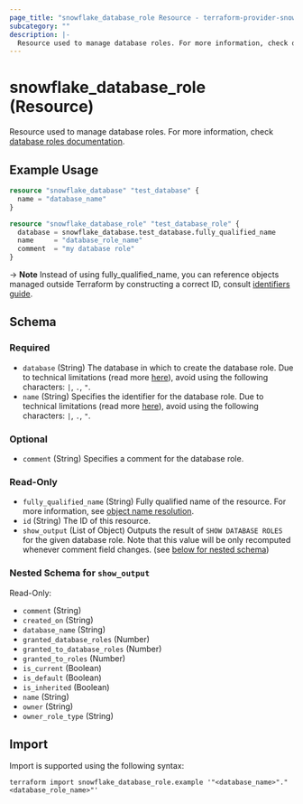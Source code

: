 ```yaml
---
page_title: "snowflake_database_role Resource - terraform-provider-snowflake"
subcategory: ""
description: |-
  Resource used to manage database roles. For more information, check database roles documentation https://docs.snowflake.com/en/sql-reference/sql/create-database-role.
---
```


# snowflake_database_role (Resource)

Resource used to manage database roles. For more information, check [database roles documentation](https://docs.snowflake.com/en/sql-reference/sql/create-database-role).

## Example Usage

```terraform
resource "snowflake_database" "test_database" {
  name = "database_name"
}

resource "snowflake_database_role" "test_database_role" {
  database = snowflake_database.test_database.fully_qualified_name
  name     = "database_role_name"
  comment  = "my database role"
}
```
-> **Note** Instead of using fully_qualified_name, you can reference objects managed outside Terraform by constructing a correct ID, consult [identifiers guide](../guides/identifiers_rework_design_decisions#new-computed-fully-qualified-name-field-in-resources).
<!-- TODO(SNOW-1634854): include an example showing both methods-->

<!-- schema generated by tfplugindocs -->
## Schema

### Required

- `database` (String) The database in which to create the database role. Due to technical limitations (read more [here](https://github.com/Snowflake-Labs/terraform-provider-snowflake/blob/main/docs/technical-documentation/identifiers_rework_design_decisions.md#known-limitations-and-identifier-recommendations)), avoid using the following characters: `|`, `.`, `"`.
- `name` (String) Specifies the identifier for the database role. Due to technical limitations (read more [here](https://github.com/Snowflake-Labs/terraform-provider-snowflake/blob/main/docs/technical-documentation/identifiers_rework_design_decisions.md#known-limitations-and-identifier-recommendations)), avoid using the following characters: `|`, `.`, `"`.

### Optional

- `comment` (String) Specifies a comment for the database role.

### Read-Only

- `fully_qualified_name` (String) Fully qualified name of the resource. For more information, see [object name resolution](https://docs.snowflake.com/en/sql-reference/name-resolution).
- `id` (String) The ID of this resource.
- `show_output` (List of Object) Outputs the result of `SHOW DATABASE ROLES` for the given database role. Note that this value will be only recomputed whenever comment field changes. (see [below for nested schema](#nestedatt--show_output))

<a id="nestedatt--show_output"></a>
### Nested Schema for `show_output`

Read-Only:

- `comment` (String)
- `created_on` (String)
- `database_name` (String)
- `granted_database_roles` (Number)
- `granted_to_database_roles` (Number)
- `granted_to_roles` (Number)
- `is_current` (Boolean)
- `is_default` (Boolean)
- `is_inherited` (Boolean)
- `name` (String)
- `owner` (String)
- `owner_role_type` (String)

## Import

Import is supported using the following syntax:

```shell
terraform import snowflake_database_role.example '"<database_name>"."<database_role_name>"'
```
